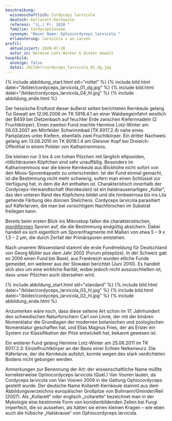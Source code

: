 ```yaml
---
beschreibung:
  wissenschaftlich: Cordyceps larvicola
  deutsch: Kollarett-Kernkeule
  referenz: "(L.) Fr. 1818 "
  familie: Cordycipitaceae
  synonym: "Neuer Name: Ophiocordyceps larvicola "
  erlaeuterung: larvicola = an Larven
profil:
  aktualisiert: 2020-07-28
  autor_in: Hermine Lotz-Winter & Dieter Gewalt
hauptbild:
  anzeige: false
  datei: /bilder/cordyceps_larvicola_01_dg.jpg
---
```

{% include abbildung_start.html stil="mittel" %}
{% include bild.html datei="/bilder/cordyceps_larvicola_01_dg.jpg" %}
{% include bild.html datei="/bilder/cordyceps_larvicola_04_hl.jpg" %}
{% include abbildung_ende.html %}

Der hessische Erstfund dieser äußerst selten berichteten Kernkeule gelang Tui Gewalt am 12.06.2006 im TK 5918.4.1 an einer Waldwegeinfahrt westlich der B459 bei Dietzenbach auf feuchter Erde zwischen Kiefernnadeln (2 Fruchtkörper). Einen zweiten Fund machte Hermine Lotz-Winter am 06.03.2007 am Mörfelder Schwimmbad (TK 6017.2.4) nahe eines Parkplatzes unter Kiefern, ebenfalls zwei Fruchtkörper. Ein dritter Nachweis gelang am 13.06.2010 im TK 6018.1.4 am Gleisner Kopf bei Dreieich-Offenthal in einem Polster von Katharinenmoos.

Die kleinen nur 3 bis 4 cm hohen Pilzchen mit länglich ellipsoiden, rötlichbraunen Köpfchen sind sehr unauffällig. Besonders im Katharinenmoos war die kleine Kernkeule aus Blickhöhe nicht sofort von den Moos-Sporenkapseln zu unterscheiden. Ist der Fund einmal gemacht, ist die Bestimmung nicht mehr schwierig, sofern man einen Schlüssel zur Verfügung hat, in dem die Art enthalten ist. Charakteristisch innerhalb der Cordyceps-Verwandtschaft (Kernkeulen) ist ein halskrausenartiges „Kollar“, das den unteren Rand des Köpfchens bildet und die himbeerrosa bis ins Lila gehende Färbung des dünnen Stielchens. Cordyceps larvicola parasitiert auf Käferlarven, die man bei vorsichtigem Nachforschen im Substrat freilegen kann.

Bereits beim ersten Blick ins Mikroskop fallen die charakteristischen, [moniliformen](moniliform "Glossar") Sporen auf, die die Bestimmung endgültig absichern. Dabei handelt es sich eigentlich um Sporenfragmente mit Maßen von etwa 5 – 9 x 1,5 – 2 µm, die durch Zerfall der Primärsporen entstehen.

Nach unserem Wissenstand stammt die erste Fundmeldung für Deutschland von Georg Müller aus dem Jahr 2002 (Forum pilzepilze). In der Schweiz gab es 2006 einen Fund bei Basel, aus Frankreich wurden etliche Funde gemeldet, ein weiterer aus der Slowakei berichtet (Juni 2010). Es handelt sich also um eine wirkliche Rarität, wobei jedoch nicht auszuschließen ist, dass unser Pilzchen auch übersehen wird.

{% include abbildung_start.html stil="standard" %}
{% include bild.html datei="/bilder/cordyceps_larvicola_03_hl.jpg" %}
{% include bild.html datei="/bilder/cordyceps_larvicola_02_hl.jpg" %}
{% include abbildung_ende.html %}

Anzumerken wäre noch, dass diese seltene Art schon im 17. Jahrhundert den schwedischen Naturforschern Carl von Linné, der mit der binären Nomenklatur die Grundlagen der modernen botanischen und zoologischen Nomenklatur geschaffen hat, und Elias Magnus Fries, der als Erster ein System zur Klassifikation der Pilze entwickelt hat, bekannt gewesen ist.

Ein weiterer Fund gelang Hermine Lotz-Winter am 25.06.2011 im TK 6017.2.3: Einzelfruchtkörper an der Basis einer Echten Nelkenwurz. Die Käferlarve, der die Kernkeule aufsitzt, konnte wegen des stark verdichteten Bodens nicht geborgen werden.

Anmerkungen zur Benennung der Art: der wissenschaftliche Name müßte korrekterweise Ophiocordyceps larvicola (Quél.) Van Vooren lauten, da Cordyceps larvicola von Van Vooren 2009 in die Gattung Ophiocordyceps gestellt wurde. Der deutsche Name Kollarett-Kernkeule stammt aus dem Abbildungsverzeichnis europäischer Großpilze von Bollmann/Gminder/Reil (2007). Als „Kollarett“ oder englisch „collarette“ bezeichnet man in der Mykologie eine bestimmte Form von konidienbildenden Zellen bei Fungi imperfecti, die so aussehen, als hätten sie einen kleinen Kragen – wie eben auch die hübsche „Halskrause“ von Ophiocordyceps larvicola.